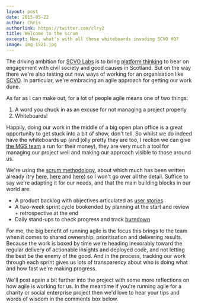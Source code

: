 ```yaml
---
layout: post
date: 2015-05-22
author: Chris
authorlink: https://twitter.com/clry2
title: Welcome to the scrum
excerpt: Now, what's with all these whiteboards invading SCVO HQ?
image: img_1521.jpg
---
```


The driving ambition for [SCVO Labs](http://labs.scvo.org.uk/) is to bring [platform thinking](http://www.wired.com/2014/01/platform-thinking-approach-innovation/) to bear on engagement with civil society and good causes in Scotland. But on the way there we're also testing out new ways of working for an organisation like [SCVO](http://www.scvo.org.uk). In particular, we're embracing an agile approach for getting our work done.

As far as I can make out, for a lot of people agile means one of two things:

1. A word you chuck in as an excuse for not managing a project properly
2. Whiteboards!

Happily, doing our work in the middle of a big open plan office is a great opportunity to get stuck into a bit of show, don't tell. So whilst we do indeed have the whiteboards up (and jolly pretty they are too, I reckon we can give [the MGS team](http://inside.mygov.scot/2015/04/28/our-approach-to-agile-and-kanban/) a run for their money), they are very much a tool for managing our project well and making our approach visible to those around us.

We're using the [scrum methodology](http://en.wikipedia.org/wiki/Scrum_%28software_development%29), about which much has been written already (try [here](http://www.agilelearninglabs.com/resources/scrum-introduction/), [here](http://www.allaboutagile.com/how-to-implement-scrum-in-10-easy-steps/) and [here](https://www.gov.uk/service-manual/agile)) so I won't go over all the detail. Suffice to say we're adapting it for our needs, and that the main building blocks in our world are:

- A product backlog with objectives articulated as [user stories](https://www.gov.uk/service-manual/agile/writing-user-stories.html)
- A two-week sprint cycle bookended by planning at the start and review + retrospective at the end
- Daily stand-ups to check progress and track [burndown](https://www.scrumalliance.org/community/articles/2013/august/burn-down-chart-%E2%80%93-an-effective-planning-and-tracki)

For me, the big benefit of running agile is the focus this brings to the team when it comes to shared ownership, prioritisation and delivering results. Because the work is boxed by time we're heading inexorably toward the regular delivery of actionable insights and deployed code, and not letting the best be the enemy of the good. And in the process, tracking our work through each sprint gives us lots of transparency about who is doing what and how fast we're making progress.

We'll post again a bit further into the project with some more reflections on how agile is working for us. In the meantime if you're running agile for a charity or social enterprise project then we'd love to hear your tips and words of wisdom in the comments box below.